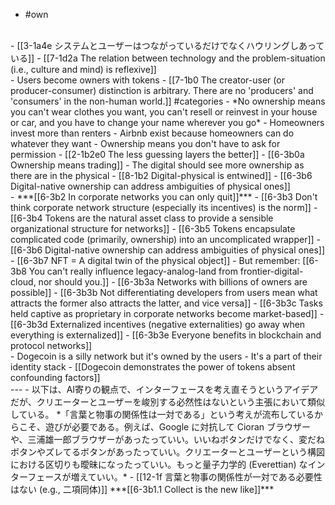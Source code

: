 - #own
<br>
- [[3-1a4e システムとユーザーはつながっているだけでなくハウリングしあっている]]
  - [[7-1d2a The relation between technology and the problem-situation (i.e., culture and mind) is reflexive]]
<br>
- Users become owners with tokens
  - [[7-1b0 The creator-user (or producer-consumer) distinction is arbitrary. There are no 'producers' and 'consumers' in the non-human world.]] #categories 
    - *No ownership means you can't wear clothes you want, you can't resell or reinvest in your house or car, and you have to change your name wherever you go* 
      - Homeowners invest more than renters
				- Airbnb exist because homeowners can do whatever they want
      - Ownership means you don't have to ask for permission
				- [[2-1b2e0 The less guessing layers the better]]
				- [[6-3b0a Ownership means trading]]
    - The digital should see more ownership as there are in the physical
      - [[8-1b2 Digital-physical is entwined]]
				- [[6-3b6 Digital-native ownership can address ambiguities of physical ones]]
<br>
- ***[[6-3b2 In corporate networks you can only quit]]***
  - [[6-3b3 Don't think corporate network structure (especially its incentives) is the norm]]
    - [[6-3b4 Tokens are the natural asset class to provide a sensible organizational structure for networks]]
      - [[6-3b5 Tokens encapsulate complicated code (primarily, ownership) into an uncomplicated wrapper]]
				- [[6-3b6 Digital-native ownership can address ambiguities of physical ones]]
					- [[6-3b7 NFT = A digital twin of the physical object]]
						- But remember: [[6-3b8 You can't really influence legacy-analog-land from frontier-digital-cloud, nor should you.]]
    - [[6-3b3a Networks with billions of owners are possible]]
      - [[6-3b3b Not differentiating developers from users mean what attracts the former also attracts the latter, and vice versa]]
				- [[6-3b3c Tasks held captive as proprietary in corporate networks become market-based]]
					- [[6-3b3d Externalized incentives (negative externalities) go away when everything is externalized]]
						- [[6-3b3e Everyone benefits in blockchain and protocol networks]]
<br>
- Dogecoin is a silly network but it's owned by the users
  - It's a part of their identity stack
    - [[Dogecoin demonstrates the power of tokens absent confounding factors]]
<br>
---
- 以下は、AI寄りの観点で、インターフェースを考え直そうというアイデアだが、クリエーターとユーザーを峻別する必然性はないという主張において類似している。
	*「言葉と物事の関係性は一対である」という考えが流布しているからこそ、遊びが必要である。例えば、Google に対抗して Cioran ブラウザーや、三浦雄一郎ブラウザーがあったっていい。いいねボタンだけでなく、変だねボタンやズレてるボタンがあったっていい。クリエーターとユーザーという構図における区切りも曖昧になったっていい。もっと量子力学的 (Everettian) なインターフェースが増えていい。*
    - [[12-1f 言葉と物事の関係性が一対である必要性はない (e.g., 二項同体)]]
			***[[6-3b1.1 Collect is the new like]]***